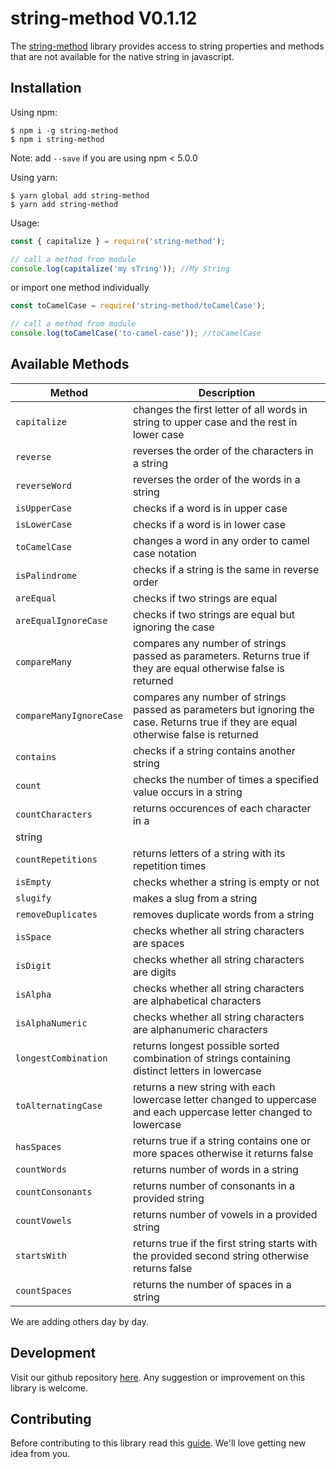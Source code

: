 # string-method V0.1.12

The [string-method](https://github.com/oreste-abizera/string-method) library provides access to string properties and methods that are not available for the native string in javascript.

## Installation

Using npm:

```shell
$ npm i -g string-method
$ npm i string-method
```

Note: add `--save` if you are using npm < 5.0.0

Using yarn:

```shell
$ yarn global add string-method
$ yarn add string-method
```

Usage:

```js
const { capitalize } = require('string-method');

// call a method from module
console.log(capitalize('my sTring')); //My String
```

or import one method individually

```js
const toCamelCase = require('string-method/toCamelCase');

// call a method from module
console.log(toCamelCase('to-camel-case')); //toCamelCase
```

## Available Methods

| Method                  | Description                                                                                                                           |
| ----------------------- | ------------------------------------------------------------------------------------------------------------------------------------- |
| `capitalize`            | changes the first letter of all words in string to upper case and the rest in lower case                                              |
| `reverse`               | reverses the order of the characters in a string                                                                                      |
| `reverseWord`           | reverses the order of the words in a string                                                                                           |
| `isUpperCase`           | checks if a word is in upper case                                                                                                     |
| `isLowerCase`           | checks if a word is in lower case                                                                                                     |
| `toCamelCase`           | changes a word in any order to camel case notation                                                                                    |
| `isPalindrome`          | checks if a string is the same in reverse order                                                                                       |
| `areEqual`              | checks if two strings are equal                                                                                                       |
| `areEqualIgnoreCase`    | checks if two strings are equal but ignoring the case                                                                                 |
| `compareMany`           | compares any number of strings passed as parameters. Returns true if they are equal otherwise false is returned                       |
| `compareManyIgnoreCase` | compares any number of strings passed as parameters but ignoring the case. Returns true if they are equal otherwise false is returned |
| `contains`              | checks if a string contains another string                                                                                            |
| `count`                 | checks the number of times a specified value occurs in a string                                                                       |
| `countCharacters`       | returns occurences of each character in a                                                                                             |
| string                  |
| `countRepetitions`      | returns letters of a string with its repetition times                                                                                 |
| `isEmpty`               | checks whether a string is empty or not                                                                                               |
| `slugify`               | makes a slug from a string                                                                                                            |
| `removeDuplicates`      | removes duplicate words from a string                                                                                                 |
| `isSpace`               | checks whether all string characters are spaces                                                                                       |
| `isDigit`               | checks whether all string characters are digits                                                                                       |
| `isAlpha`               | checks whether all string characters are alphabetical characters                                                                      |
| `isAlphaNumeric`        | checks whether all string characters are alphanumeric characters                                                                      |
| `longestCombination`    | returns longest possible sorted combination of strings containing distinct letters in lowercase                                       |
| `toAlternatingCase`     | returns a new string with each lowercase letter changed to uppercase and each uppercase letter changed to lowercase                   |
| `hasSpaces`             | returns true if a string contains one or more spaces otherwise it returns false                                                       |
| `countWords`            | returns number of words in a string                                                                                                   |
| `countConsonants`       | returns number of consonants in a provided string                                                                                     |
| `countVowels`           | returns number of vowels in a provided string                                                                                         |
| `startsWith`            | returns true if the first string starts with the provided second string otherwise returns false                                       |
| `countSpaces`           | returns the number of spaces in a string                                                                                              |

We are adding others day by day.

## Development

Visit our github repository [here](https://github.com/oreste-abizera/string-method). Any suggestion or improvement on this library is welcome.

## Contributing

Before contributing to this library read this [guide](https://github.com/oreste-abizera/string-method/blob/main/CONTRIBUTING.md). We'll love getting new idea from you.
